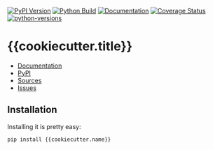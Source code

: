 [![PyPI Version](https://badge.fury.io/py/{{cookiecutter.name}}.svg)](https://badge.fury.io/py/{{cookiecutter.name}})
[![Python Build](https://github.com/{{cookiecutter.user}}/{{cookiecutter.name}}/actions/workflows/main.yml/badge.svg)](https://github.com/{{cookiecutter.user}}/{{cookiecutter.name}}/actions/workflows/main.yml)
[![Documentation](https://readthedocs.org/projects/{{cookiecutter.name}}/badge/?version=stable)](https://{{cookiecutter.name}}.readthedocs.io/en/stable/?badge=stable)
[![Coverage Status](https://coveralls.io/repos/github/{{cookiecutter.user}}/{{cookiecutter.name}}/badge.svg?branch=main)](https://coveralls.io/github/{{cookiecutter.user}}/{{cookiecutter.name}}?branch=main)
[![python-versions](https://img.shields.io/pypi/pyversions/{{cookiecutter.name}}.svg)](https://pypi.python.org/pypi/{{cookiecutter.name}})

# {{cookiecutter.title}}

* [Documentation](https://{{cookiecutter.name}}.readthedocs.io/en/stable/)
* [PyPI](https://pypi.org/project/{{cookiecutter.name}}/)
* [Sources](https://github.com/{{cookiecutter.user}}/{{cookiecutter.name}})
* [Issues](https://github.com/{{cookiecutter.user}}/{{cookiecutter.name}}/issues)

## Installation

Installing it is pretty easy:

```bash
pip install {{cookiecutter.name}}
```
